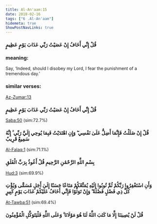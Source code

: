 ```yaml
---
title: Al-An'aam:15
date: 2018-02-16
tags: ["6 .Al-An'aam"]
hidemeta: true 
ShowPostNavLinks: true 
---
```

### قُلْ إِنِّي أَخَافُ إِنْ عَصَيْتُ رَبِّي عَذَابَ يَوْمٍ عَظِيمٍ
### meaning: 
Say, ‘Indeed, should I disobey my Lord, I fear the punishment of a tremendous day.’
### similar verses: 

[Az-Zumar:13](/39/13)

### قُلْ إِنِّي أَخَافُ إِنْ عَصَيْتُ رَبِّي عَذَابَ يَوْمٍ عَظِيمٍ

[Saba:50](/34/50) (sim:72.7%)

### قُلْ إِنْ ضَلَلْتُ فَإِنَّمَا أَضِلُّ عَلَىٰ نَفْسِي ۖ وَإِنِ اهْتَدَيْتُ فَبِمَا يُوحِي إِلَيَّ رَبِّي ۚ إِنَّهُ سَمِيعٌ قَرِيبٌ

[Al-Falaq:1](/113/1) (sim:71.1%)

### بِسْمِ اللَّهِ الرَّحْمَٰنِ الرَّحِيمِ قُلْ أَعُوذُ بِرَبِّ الْفَلَقِ

[Hud:3](/11/3) (sim:69.9%)

### وَأَنِ اسْتَغْفِرُوا رَبَّكُمْ ثُمَّ تُوبُوا إِلَيْهِ يُمَتِّعْكُمْ مَتَاعًا حَسَنًا إِلَىٰ أَجَلٍ مُسَمًّى وَيُؤْتِ كُلَّ ذِي فَضْلٍ فَضْلَهُ ۖ وَإِنْ تَوَلَّوْا فَإِنِّي أَخَافُ عَلَيْكُمْ عَذَابَ يَوْمٍ كَبِيرٍ

[At-Tawba:51](/9/51) (sim:69.4%)

### قُلْ لَنْ يُصِيبَنَا إِلَّا مَا كَتَبَ اللَّهُ لَنَا هُوَ مَوْلَانَا ۚ وَعَلَى اللَّهِ فَلْيَتَوَكَّلِ الْمُؤْمِنُونَ
